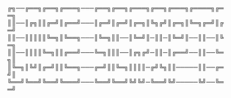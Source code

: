╔╗──╔══╗╔══╗╔═══╗───╔══╗╔══╗╔═══╗╔══╗╔═══╗╔════╗╔══╗
║║──║╔╗║║╔═╝║╔══╝───║╔═╝║╔═╝║╔═╗║╚╗╔╝║╔═╗║╚═╗╔═╝║╔═╝
║║──║║║║║╚═╗║╚══╗───║╚═╗║║──║╚═╝║─║║─║╚═╝║──║║──║╚═╗
║║──║║║║╚═╗║║╔══╝───╚═╗║║║──║╔╗╔╝─║║─║╔══╝──║║──╚═╗║
║╚═╗║╚╝║╔═╝║║╚══╗───╔═╝║║╚═╗║║║║─╔╝╚╗║║─────║║──╔═╝║
╚══╝╚══╝╚══╝╚═══╝───╚══╝╚══╝╚╝╚╝─╚══╝╚╝─────╚╝──╚══╝
